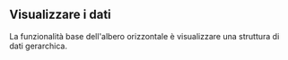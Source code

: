 ## Visualizzare i dati

La funzionalità base dell'albero orizzontale è visualizzare una struttura di dati gerarchica.
